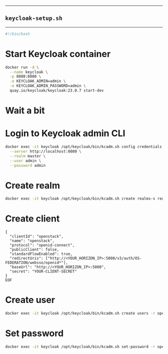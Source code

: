 
---

## `keycloak-setup.sh`
---

```bash
#!/bin/bash
```
# Start Keycloak container
```bash
docker run -d \
  --name keycloak \
  -p 8080:8080 \
  -e KEYCLOAK_ADMIN=admin \
  -e KEYCLOAK_ADMIN_PASSWORD=admin \
  quay.io/keycloak/keycloak:23.0.7 start-dev
```
# Wait a bit


# Login to Keycloak admin CLI
```bash
docker exec -it keycloak /opt/keycloak/bin/kcadm.sh config credentials \
  --server http://localhost:8080 \
  --realm master \
  --user admin \
  --password admin
```
# Create realm
```bash
docker exec -it keycloak /opt/keycloak/bin/kcadm.sh create realms-s realm=openstack -s enabled=true
```
# Create client
```bashdocker exec -i keycloak /opt/keycloak/bin/kcadm.sh create clients -r openstack -f - <<EOF
{
  "clientId": "openstack",
  "name": "openstack",
  "protocol": "openid-connect",
  "publicClient": false,
  "standardFlowEnabled": true,
  "redirectUris": ["http://<YOUR_HORIZON_IP>:5000/v3/auth/OS-FEDERATION/websso/openid*"],
  "baseUrl": "http://<YOUR_HORIZON_IP>:5000",
  "secret": "YOUR-CLIENT-SECRET"
}
EOF
```
# Create user
```bash
docker exec -it keycloak /opt/keycloak/bin/kcadm.sh create users -r openstack -s username=test -s enabled=true -s email="test@example.com"
```
# Set password
```bash
docker exec -it keycloak /opt/keycloak/bin/kcadm.sh set-password -r openstack  --username test --new-password test
```
